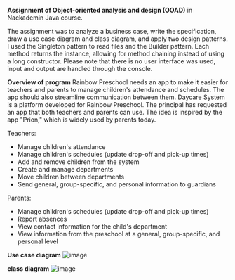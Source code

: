 **Assignment of Object-oriented analysis and design (OOAD)** in Nackademin Java course.

The assignment was to analyze a business case, write the specification, draw a use case diagram and class diagram, and apply two design patterns. 
I used the Singleton pattern to read files and the Builder pattern. Each method returns the instance, allowing for method chaining instead of using a long constructor.
Please note that there is no user interface was used, input and output are handled through the console.

**Overview of program**
Rainbow Preschool needs an app to make it easier for teachers and parents to manage children's attendance and schedules. The app should also streamline communication between them.
Daycare System is a platform developed for Rainbow Preschool. The principal has requested an app that both teachers and parents can use. The idea is inspired by the app "Prion," which is widely used by parents today.

Teachers:

- Manage children's attendance
- Manage children's schedules (update drop-off and pick-up times)
- Add and remove children from the system
- Create and manage departments
- Move children between departments
- Send general, group-specific, and personal information to guardians

Parents:

- Manage children's schedules (update drop-off and pick-up times)
- Report absences
- View contact information for the child's department
- View information from the preschool at a general, group-specific, and personal level

**Use case diagram**
![image](https://github.com/user-attachments/assets/d23307b2-1d34-4373-aa1a-ac87e4874a2c)

**class diagram**
![image](https://github.com/user-attachments/assets/9846f575-f2b6-4611-9263-4d97013545d1)

